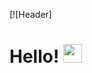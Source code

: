 
[![Header]
# Hello! <img src="https://raw.githubusercontent.com/MartinHeinz/MartinHeinz/master/wave.gif" width="30px">

